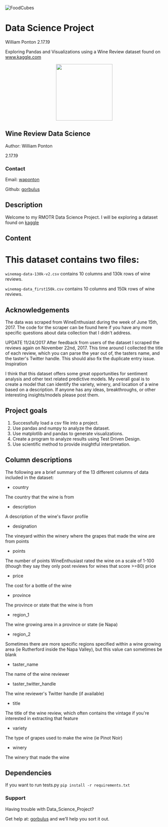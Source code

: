 ![FoodCubes](https://user-images.githubusercontent.com/19881320/54451802-09cae080-472a-11e9-9add-d6a051bacada.jpg)

# Data Science Project

William Ponton
2.17.19

Exploring Pandas and Visualizations using a Wine Review dataset found on www.kaggle.com 

<p align="center">
  <img width="180" src="https://user-images.githubusercontent.com/19881320/54484151-b85c4780-4836-11e9-923f-c5e0e5afe866.jpg">
</p>

## Wine Review Data Science
Author: William Ponton

2.17.19

### Contact

Email: [waponton](waponton@gmail.com)

Github: [gorbulus](https://github.com/gorbulus)

## Description
Welcome to my RMOTR Data Science Project.  I will be exploring a dataset found on [kaggle](https://www.kaggle.com/zynicide/wine-reviews)

## Content

# This dataset contains two files:

```winemag-data-130k-v2.csv``` contains 10 columns and 130k rows of wine reviews.

```winemag-data_first150k.csv``` contains 10 columns and 150k rows of wine reviews.

## Acknowledgements

The data was scraped from WineEnthusiast during the week of June 15th, 2017. The code for the scraper can be found here if you have any more specific questions about data collection that I didn't address.

UPDATE 11/24/2017 After feedback from users of the dataset I scraped the reviews again on November 22nd, 2017. This time around I collected the title of each review, which you can parse the year out of, the tasters name, and the taster's Twitter handle. This should also fix the duplicate entry issue.
Inspiration

I think that this dataset offers some great opportunities for sentiment analysis and other text related predictive models. My overall goal is to create a model that can identify the variety, winery, and location of a wine based on a description. If anyone has any ideas, breakthroughs, or other interesting insights/models please post them.


## Project goals

1. Successfully load a csv file into a project.
2. Use pandas and numpy to analyze the dataset.
3. Use matplotlib and pandas to generate visualizations.
4. Create a program to analyze results using Test Driven Design.
5. Use scientific method to provide insightful interpretation.

## Column descriptions

The following are a brief summary of the 13 different columns of data included in the dataset:

- country

The country that the wine is from

- description

A description of the wine's flavor profile

- designation

The vineyard within the winery where the grapes that made the wine are from
points

- points

The number of points WineEnthusiast rated the wine on a scale of 1-100 (though they say they only post reviews for wines that score >=80)
price

- price

The cost for a bottle of the wine

- province

The province or state that the wine is from

- region_1

The wine growing area in a province or state (ie Napa)

- region_2

Sometimes there are more specific regions specified within a wine growing area (ie Rutherford inside the Napa Valley), but this value can sometimes be blank

- taster_name

The name of the wine reviewer

- taster_twitter_handle

The wine reviewer's Twitter handle (if available)

- title

The title of the wine review, which often contains the vintage if you're interested in extracting that feature

- variety

The type of grapes used to make the wine (ie Pinot Noir)

- winery

The winery that made the wine


## Dependencies
If you want to run tests.py ```pip install -r requirements.txt```

### Support

Having trouble with Data_Science_Project? 

Get help at: [gorbulus](waponton@gmail.com) and we’ll help you sort it out.
